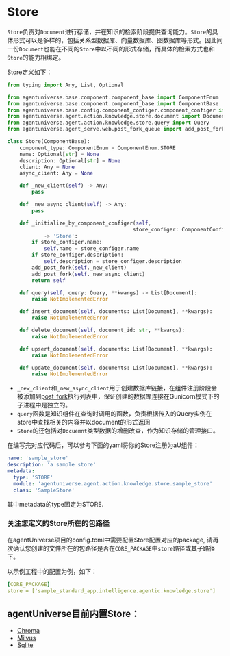 # Store

`Store`负责对`Document`进行存储，并在知识的检索阶段提供查询能力。`Store`的具体形式可以是多样的，包括关系型数据库、向量数据库、图数据库等形式。因此同一份`Document`也能在不同的`Store`中以不同的形式存储，而具体的检索方式也和`Store`的能力相绑定。

Store定义如下：
```python
from typing import Any, List, Optional

from agentuniverse.base.component.component_base import ComponentEnum
from agentuniverse.base.component.component_base import ComponentBase
from agentuniverse.base.config.component_configer.component_configer import ComponentConfiger
from agentuniverse.agent.action.knowledge.store.document import Document
from agentuniverse.agent.action.knowledge.store.query import Query
from agentuniverse.agent_serve.web.post_fork_queue import add_post_fork

class Store(ComponentBase):
    component_type: ComponentEnum = ComponentEnum.STORE
    name: Optional[str] = None
    description: Optional[str] = None
    client: Any = None
    async_client: Any = None

    def _new_client(self) -> Any:
        pass

    def _new_async_client(self) -> Any:
        pass

    def _initialize_by_component_configer(self,
                                         store_configer: ComponentConfiger) \
            -> 'Store':
        if store_configer.name:
            self.name = store_configer.name
        if store_configer.description:
            self.description = store_configer.description
        add_post_fork(self._new_client)
        add_post_fork(self._new_async_client)
        return self

    def query(self, query: Query, **kwargs) -> List[Document]:
        raise NotImplementedError

    def insert_document(self, documents: List[Document], **kwargs):
        raise NotImplementedError

    def delete_document(self, document_id: str, **kwargs):
        raise NotImplementedError

    def upsert_document(self, documents: List[Document], **kwargs):
        raise NotImplementedError

    def update_document(self, documents: List[Document], **kwargs):
        raise NotImplementedError
```
- `_new_client`和`_new_async_client`用于创建数据库链接，在组件注册阶段会被添加到[post_fork](../../技术组件/服务化/Web_Server.md)执行列表中，保证创建的数据库连接在Gunicorn模式下的子进程中是独立的。
- `query`函数是知识组件在查询时调用的函数，负责根据传入的Query实例在store中查找相关的内容并以document的形式返回
- `Store`的还包括对`Docuemnt`类型数据的增删改查，作为知识存储的管理接口。

在编写完对应代码后，可以参考下面的yaml将你的Store注册为aU组件：
```yaml
name: 'sample_store'
description: 'a sample store'
metadata:
  type: 'STORE'
  module: 'agentuniverse.agent.action.knowledge.store.sample_store'
  class: 'SampleStore'
```
其中metadata的type固定为STORE.

### 关注您定义的Store所在的包路径
在agentUniverse项目的config.toml中需要配置Store配置对应的package, 请再次确认您创建的文件所在的包路径是否在`CORE_PACKAGE`中`store`路径或其子路径下。

以示例工程中的配置为例，如下：
```yaml
[CORE_PACKAGE]
store = ['sample_standard_app.intelligence.agentic.knowledge.store']
```

## agentUniverse目前内置Store：
- [Chroma](../../技术组件/存储/ChromaDB.md)
- [Milvus](../../技术组件/存储/Milvus.md)
- [Sqlite](../../技术组件/存储/Sqlite.md)